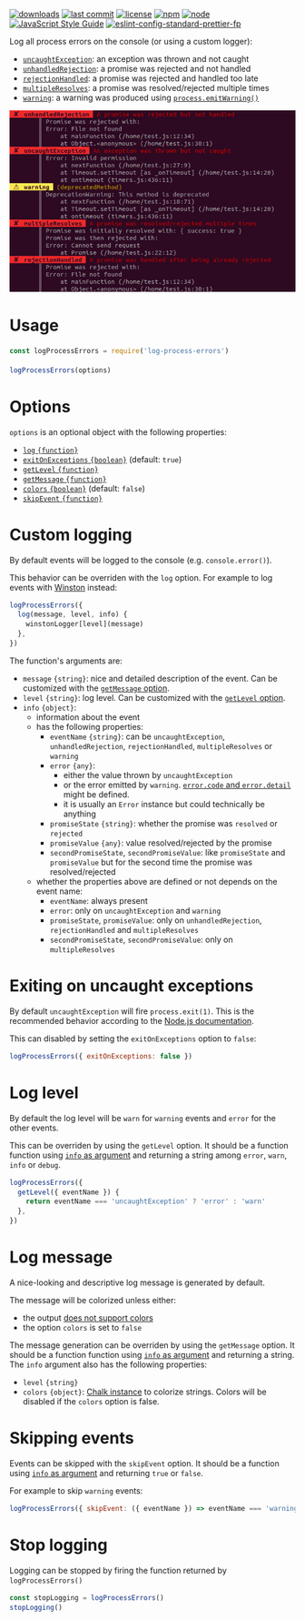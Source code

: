 [![downloads](https://img.shields.io/npm/dt/log-process-errors.svg?logo=npm)](https://www.npmjs.com/package/log-process-errors) [![last commit](https://img.shields.io/github/last-commit/autoserver-org/log-process-errors.svg?logo=github)](https://github.com/autoserver-org/log-process-errors/graphs/contributors) [![license](https://img.shields.io/github/license/autoserver-org/log-process-errors.svg?logo=github)](https://www.apache.org/licenses/LICENSE-2.0) [![npm](https://img.shields.io/npm/v/log-process-errors.svg?logo=npm)](https://www.npmjs.com/package/log-process-errors) [![node](https://img.shields.io/node/v/log-process-errors.svg?logo=node.js)](#) [![JavaScript Style Guide](https://img.shields.io/badge/code_style-standard-brightgreen.svg?logo=javascript)](https://standardjs.com) [![eslint-config-standard-prettier-fp](https://img.shields.io/badge/eslint-config--standard--prettier--fp-green.svg?logo=eslint)](https://github.com/autoserver-org/eslint-config-standard-prettier-fp)

Log all process errors on the console (or using a custom logger):

- [`uncaughtException`](https://nodejs.org/api/process.html#process_event_uncaughtexception): an exception was thrown and not caught
- [`unhandledRejection`](https://nodejs.org/api/process.html#process_event_unhandledrejection): a promise was rejected and not handled
- [`rejectionHandled`](https://nodejs.org/api/process.html#process_event_rejectionhandled): a promise was rejected and handled too late
- [`multipleResolves`](https://nodejs.org/api/process.html#process_event_multipleresolves): a promise was resolved/rejected multiple times
- [`warning`](https://nodejs.org/api/process.html#process_event_warning): a warning was produced using [`process.emitWarning()`](https://nodejs.org/api/process.html#process_process_emitwarning_warning_options)

![Screenshot](docs/screenshot.png)

# Usage

<!-- eslint-disable no-unused-vars, node/no-missing-require,
import/no-unresolved, unicorn/filename-case, strict, no-undef -->

```js
const logProcessErrors = require('log-process-errors')

logProcessErrors(options)
```

# Options

`options` is an optional object with the following properties:

- [`log` `{function}`](#custom-logging)
- [`exitOnExceptions` `{boolean}`](#exiting-on-uncaught-exceptions) (default:
  `true`)
- [`getLevel` `{function}`](#log-level)
- [`getMessage` `{function}`](#log-message)
- [`colors` `{boolean}`](#log-message) (default: `false`)
- [`skipEvent` `{function}`](#skipping-events)

# Custom logging

By default events will be logged to the console (e.g. `console.error()`).

This behavior can be overriden with the `log` option. For example to log events
with [Winston](https://github.com/winstonjs/winston) instead:

<!-- eslint-disable no-empty-function, no-unused-vars, node/no-missing-require,
import/no-unresolved, unicorn/filename-case, strict, no-undef -->

```js
logProcessErrors({
  log(message, level, info) {
    winstonLogger[level](message)
  },
})
```

The function's arguments are:

- `message` `{string}`: nice and detailed description of the event. Can be
  customized with the [`getMessage` option](#log-message).
- `level` `{string}`: log level. Can be customized with the
  [`getLevel` option](#log-level).
- `info` `{object}`:
  - information about the event
  - has the following properties:
    - `eventName` `{string}`: can be `uncaughtException`, `unhandledRejection`,
      `rejectionHandled`, `multipleResolves` or `warning`
    - `error` `{any}`:
      - either the value thrown by `uncaughtException`
      - or the error emitted by `warning`.
        [`error.code` and `error.detail`](https://nodejs.org/api/process.html#process_event_warning)
        might be defined.
      - it is usually an `Error` instance but could technically be anything
    - `promiseState` `{string}`: whether the promise was `resolved` or
      `rejected`
    - `promiseValue` `{any}`: value resolved/rejected by the promise
    - `secondPromiseState`, `secondPromiseValue`: like `promiseState` and
      `promiseValue` but for the second time the promise was resolved/rejected
  - whether the properties above are defined or not depends on the event name:
    - `eventName`: always present
    - `error`: only on `uncaughtException` and `warning`
    - `promiseState`, `promiseValue`: only on `unhandledRejection`,
      `rejectionHandled` and `multipleResolves`
    - `secondPromiseState`, `secondPromiseValue`: only on `multipleResolves`

# Exiting on uncaught exceptions

By default `uncaughtException` will fire `process.exit(1)`. This is the
recommended behavior according to the
[Node.js documentation](https://nodejs.org/api/process.html#process_warning_using_uncaughtexception_correctly).

This can disabled by setting the `exitOnExceptions` option to `false`:

<!-- eslint-disable no-empty-function, no-unused-vars, node/no-missing-require,
import/no-unresolved, unicorn/filename-case, strict, no-undef -->

```js
logProcessErrors({ exitOnExceptions: false })
```

# Log level

By default the log level will be `warn` for `warning` events and `error` for
the other events.

This can be overriden by using the `getLevel` option. It should be a function
function using [`info` as argument](#custom-logging) and returning a string
among `error`, `warn`, `info` or `debug`.

<!-- eslint-disable no-empty-function, no-unused-vars, node/no-missing-require,
import/no-unresolved, unicorn/filename-case, strict, no-undef -->

```js
logProcessErrors({
  getLevel({ eventName }) {
    return eventName === 'uncaughtException' ? 'error' : 'warn'
  },
})
```

# Log message

A nice-looking and descriptive log message is generated by default.

The message will be colorized unless either:

- the output [does not support colors](https://github.com/chalk/supports-color)
- the option `colors` is set to `false`

The message generation can be overriden by using the `getMessage` option. It
should be a function function using [`info` as argument](#custom-logging) and
returning a string. The `info` argument also has the following properties:

- `level` `{string}`
- `colors` `{object}`: [Chalk instance](https://github.com/chalk/chalk#api)
  to colorize strings. Colors will be disabled if the `colors` option is
  false.

# Skipping events

Events can be skipped with the `skipEvent` option. It should be a function
using [`info` as argument](#custom-logging) and returning `true` or `false`.

For example to skip `warning` events:

<!-- eslint-disable no-empty-function, no-unused-vars, node/no-missing-require,
import/no-unresolved, unicorn/filename-case, strict, no-undef -->

```js
logProcessErrors({ skipEvent: ({ eventName }) => eventName === 'warning' })
```

# Stop logging

Logging can be stopped by firing the function returned by `logProcessErrors()`

<!-- eslint-disable no-empty-function, no-unused-vars, node/no-missing-require,
import/no-unresolved, unicorn/filename-case, strict, no-undef -->

```js
const stopLogging = logProcessErrors()
stopLogging()
```
